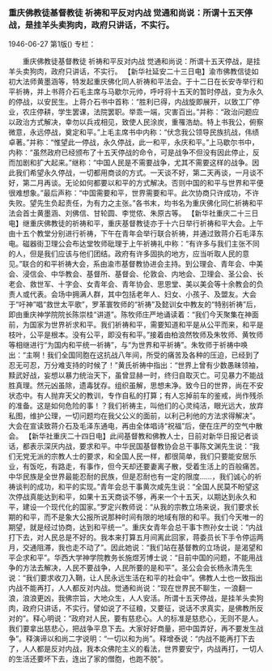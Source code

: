 ### 重庆佛教徒基督教徒  祈祷和平反对内战  觉通和尚说：所谓十五天停战，是挂羊头卖狗肉，政府只讲话，不实行。

1946-06-27
第1版()
专栏：

　　重庆佛教徒基督教徒
    祈祷和平反对内战
    觉通和尚说：所谓十五天停战，是挂羊头卖狗肉，政府只讲话，不实行。
    【新华社延安二十三日电】渝市佛教信徒如初大法师黄墨涵等，特发起重庆佛化同人祈祷和平法会。于十二日在长安寺举行和平祈祷，并上书蒋介石毛主席与马歇尔元帅，呼吁将十五天的暂时停战，变为永久的停战，以安民生。上蒋介石书中首称：“胜利已得，内战旋即展开，以致工厂停业，农庄停耕，学生罢课，法院罢职。举乖一端，灾害百出。”并称：“政治问题应以政治方式解决，幸勿以兵戎相见，致使人民涂炭，重罹浩劫。特上书我公，俯察微意，永远停战，奠定和平。”上毛主席书中内称：“伏念我公领导民族抗战，伟绩卓著。”并称：“惟望此一停战，永久停战，此一和平，永庆和平。”上马歇尔书中，内称：“虽然政府已经颁布了十五天停战的命令，可是战争不但没有因此停止，反而加剧和扩大起来。”继称：“中国人民是不需要战争，尤其不需要这样的战争。因此我们希望永久停战，一切都用商谈的方式。一天谈不好，第二天再谈，一月谈不好，第二月再谈。无论如何都要以和平的方式解决。否则中国的和平与世界和平便很难想象。”最后声称：“中国需要和平，世界需要和平。此次协商只许成功，不许失败。望先生负起责任，为有力之主张。”各书末，均书名为重庆佛化同仁祈祷和平法会首士黄墨涵、刘佛信、甘轮圆、李觉侬、朱原古等。
    【新华社重庆二十三日电】继重庆佛教徒的祈祷和平，重庆基督教徒亦于十六日举行祈祷和平大会。上午由十五个教堂分别进行祈祷，下午在青年会举行联合祈祷，并通过致蒋介石毛泽东电。磁器街卫理公会布达堂牧师砒理于上午祈祷礼中称：“有许多与我们主张不同的人，但是我们应该与他们团结。政府有许多固执的地方，应当听取人民的意见。”联合的和平祈祷大会，系由渝市基督教协进会主持。到公理会、青年会、中美会、浸信会、中华教会、基督所、基督会、伦敦会、内地会、卫理会、圣公会、长老会、救世军、十字会、女青年会、青年协会、思恩堂、美以美会等十余教会的负责人或代表。会场中拥满人群，其中包括老年人、妇女、小孩子、及盟友。大会于“吁神”唱“救世太平歌”，罗革寰牧师的“祈祷”及懿训女中教友的“特别祈祷”后，即由重庆神学院院长陈崇桂“讲道”。陈牧师庄严地诵读着：“我们今天聚集在神面前，为国家为世界祈求和平。我们祈祷和平，需要知道和平是从公平而来，和平是枝叶，公平是根本。没有公平，即没有和平。”接着由柏浪然牧师及朱牧师、黄牧师等相继进行“为国内和平统一祈祷”，与“为世界和平祈祷”。朱牧师于祈祷中唤出：“主啊！我们全国同胞在这抗战八年间，所受的痛苦及各种的压迫，已经到了忍无可忍，万分难支持的时候了！”黄氏祈祷中指出：“世界上曾有少数愚昧领袖，黩武好战，妄想以暴力统治天下，虽曾显赫一时，终归自取灭亡。可见暴力不能战胜真理。然元凶虽除，遗毒犹存。组织虽解，思想未净。致今日的世界，尚在不安状态中。有人抛弃天父的教训，专作自私的打算；有人忘掉前车的鉴戒，尚作残杀的准备。这是如何危险的事！？我们祈祷主，叫他们的心灵纯洁，眼光远大，放弃私图，维护公理，一切问题均在我父公义的面前，以利己利他的方法求得解决”。大会在宣读致蒋介石及毛泽东通电，再由全体唱诗“祝福”后，便在庄严的空气中散会。
    【新华社重庆二十四日电】此间基督教和佛教人士，日前对新华日报记者谈话，都表示深厌内战，要求和平。中华民国基督教协会总干事陈文渊先生说：“我们无党无派的宗教人士的要求，和全国人民一样，都很简单，我们只要能安居乐业，有饭吃，有路走，有事作，但今天却还要妻离子散，受着生活上的百般痛苦。中华民族是全世界最能忍耐的民族，但是忍耐也有一定的限度……，我们诚心的祈祷谈判的成功，和平的实现。”青年会总干事黄次咸先生说：“全国人民莫不盼望这次停战真能达到和平，如果十五天商谈不够，再来一个十五天，以期达到永久和平，建设一个现代化的国家。”罗定兴教师说：“从我的宗教立场来说，我们要求长期的和平，而不是象大公报所说那种时间有限的地域有限的和平。我们今天唯一的期望，就是经过协商，达到和平统一”。重庆女青年会总干事卞煦孙女士说：“内战打下去，对人民总是不好的。我本来打算五月间离此回家，蒋委员长下手令停运两月，交通阻滞，我也走不动了”。因此她说：“我们站在基督教的立场说，是渴望和平企求和平”。华西大学神学院教务长施煜芳博士说：“目前中国的问题，不能用战争的方法去解决，人民不要战争，人民所要的是和平”。圣公会会长杨永清先生说：“我们要求收刀入鞘，让人民永远生活在和平的社会中”。佛教人士也一致指出内战不能再打，人人都反对内战。觉通和尚说：“现在世界民不聊生，一浪翻一浪，浪浪更凶，我佛宗旨，大地众生，人人安活。所谓十五天停战，是挂羊头卖狗肉，政府只讲话，不实行。譬如说了不征粮，又要征，说话不求真实，是佛教所反对的”。释心明说：“政府对人民，要有慈悲心。人的标准是慈悲心，无则不是人。我们要拿出慈悲心，把战争平息下去。大家好好商量，把中国弄好，再不要发生战争”。释演谛以和尚二字说明：“一切以和为尚”。释增泰说：“内战不能再打下去了，人人都是反对内战，我本众佛陀主义的看法，世界要安宁，内战再打，一切人的生活还要坏下去，连出了家的僧胞，也跑不脱”。
